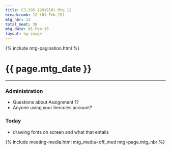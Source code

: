 ```yaml
---
title: CS-205 (201910) Mtg 12
breadcrumb: 12 (01-Feb-19)
mtg_nbr: 12
total_meet: 38
mtg_date: 01-Feb-19
layout: bg-image
---
```

{% include mtg-pagination.html %}
<h1 class="text-center">{{ page.mtg_date }}</h1>
<hr />

### Administration
* Questions about Assignment 1?
* Anyone using your hercules account?

### Today
* drawing fonts on screen and what that entails

{% include meeting-media.html mtg_media=off_med mtg=page.mtg_nbr %}
